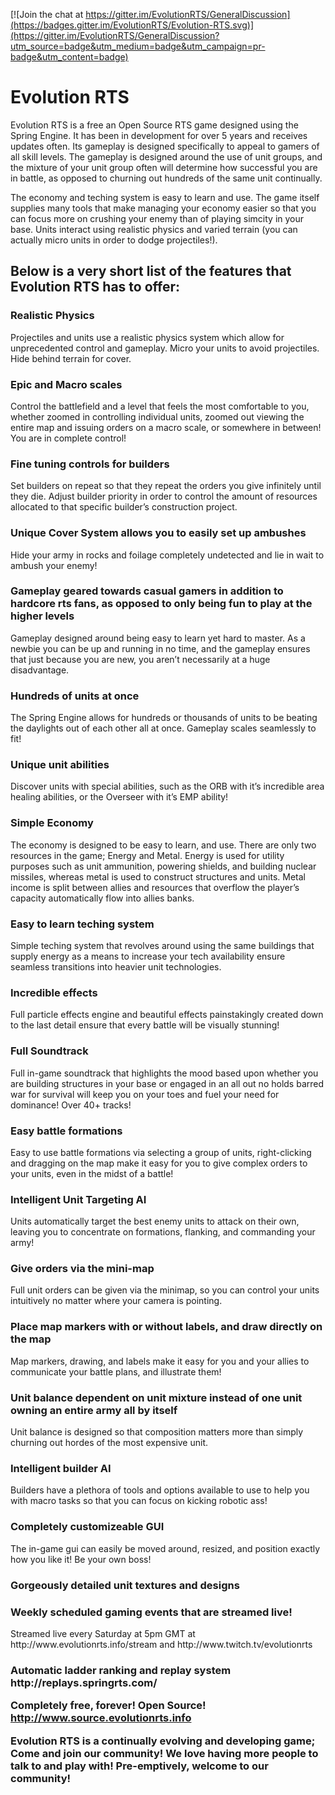 [![Join the chat at https://gitter.im/EvolutionRTS/GeneralDiscussion](https://badges.gitter.im/EvolutionRTS/Evolution-RTS.svg)](https://gitter.im/EvolutionRTS/GeneralDiscussion?utm_source=badge&utm_medium=badge&utm_campaign=pr-badge&utm_content=badge)

<h1>Evolution RTS</h1>

Evolution RTS is a free an Open Source RTS game designed using the Spring Engine. It has been in development for over 5 years and receives updates often. Its gameplay is designed specifically to appeal to gamers of all skill levels. The gameplay is designed around the use of unit groups, and the mixture of your unit group often will determine how successful you are in battle, as opposed to churning out hundreds of the same unit continually.

The economy and teching system is easy to learn and use. The game itself supplies many tools that make managing your economy easier so that you can focus more on crushing your enemy than of playing simcity in your base. Units interact using realistic physics and varied terrain (you can actually micro units in order to dodge projectiles!).

<h2>Below is a very short list of the features that Evolution RTS has to offer:</h2>

<h3>Realistic Physics</h3>
Projectiles and units use a realistic physics system which allow for unprecedented control and gameplay. Micro your units to avoid projectiles. Hide behind terrain for cover.

<h3>Epic and Macro scales</h3>
Control the battlefield and a level that feels the most comfortable to you, whether zoomed in controlling individual units, zoomed out viewing the entire map and issuing orders on a macro scale, or somewhere in between! You are in complete control!

<h3>Fine tuning controls for builders</h3>
Set builders on repeat so that they repeat the orders you give infinitely until they die. Adjust builder priority in order to control the amount of resources allocated to that specific builder’s construction project.

<h3>Unique Cover System allows you to easily set up ambushes</h3>
Hide your army in rocks and foilage completely undetected and lie in wait to ambush your enemy!

<h3>Gameplay geared towards casual gamers in addition to hardcore rts fans, as opposed to only being fun to play at the higher levels</h3>
Gameplay designed around being easy to learn yet hard to master. As a newbie you can be up and running in no time, and the gameplay ensures that just because you are new, you aren’t necessarily at a huge disadvantage.

<h3>Hundreds of units at once</h3>
The Spring Engine allows for hundreds or thousands of units to be beating the daylights out of each other all at once. Gameplay scales seamlessly to fit!

<h3>Unique unit abilities</h3>
Discover units with special abilities, such as the ORB with it’s incredible area healing abilities, or the Overseer with it’s EMP ability!

<h3>Simple Economy</h3>
The economy is designed to be easy to learn, and use. There are only two resources in the game; Energy and Metal. Energy is used for utility purposes such as unit ammunition, powering shields, and building nuclear missiles, whereas metal is used to construct structures and units. Metal income is split between allies and resources that overflow the player’s capacity automatically flow into allies banks.

<h3>Easy to learn teching system</h3>
Simple teching system that revolves around using the same buildings that supply energy as a means to increase your tech availability ensure seamless transitions into heavier unit technologies.

<h3>Incredible effects</h3>
Full particle effects engine and beautiful effects painstakingly created down to the last detail ensure that every battle will be visually stunning!

<h3>Full Soundtrack</h3>
Full in-game soundtrack that highlights the mood based upon whether you are building structures in your base or engaged in an all out no holds barred war for survival will keep you on your toes and fuel your need for dominance! Over 40+ tracks!

<h3>Easy battle formations</h3>
Easy to use battle formations via selecting a group of units, right-clicking and dragging on the map make it easy for you to give complex orders to your units,  even in the midst of a battle!

<h3>Intelligent Unit Targeting AI</h3>
Units automatically target the best enemy units to attack on their own, leaving you to concentrate on formations, flanking, and commanding your army!

<h3>Give orders via the mini-map</h3>
Full unit orders can be given via the minimap, so you can control your units intuitively no matter where your camera is pointing.

<h3>Place map markers with or without labels, and draw directly on the map</h3>
Map markers, drawing, and labels make it easy for you and your allies to communicate your battle plans, and illustrate them!

<h3>Unit balance dependent on unit mixture instead of one unit owning an entire army all by itself</h3>
Unit balance is designed so that composition matters more than simply churning out hordes of the most expensive unit.

<h3>Intelligent builder AI</h3>
Builders have a plethora of tools and options available to use to help you with macro tasks so that you can focus on kicking robotic ass!

<h3>Completely customizeable GUI</h3>
The in-game gui can easily be moved around, resized, and position exactly how you like it! Be your own boss!

<h3>Gorgeously detailed unit textures and designs</h3>

<h3>Weekly scheduled gaming events that are streamed live!</h3>
Streamed live every Saturday at 5pm GMT at http://www.evolutionrts.info/stream and http://www.twitch.tv/evolutionrts

<h3>Automatic ladder ranking and replay system
http://replays.springrts.com/

<b>Completely free, forever!
Open Source!
http://www.source.evolutionrts.info</b>

Evolution RTS is a continually evolving and developing game; Come and join our community! We love having more people to talk to and play with! Pre-emptively, welcome to our community!
